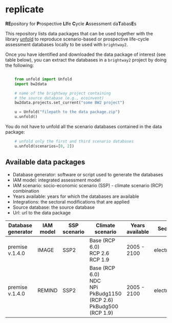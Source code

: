 # replicate
**RE**pository for **P**rospective **LI**fe **C**ycle **A**ssessment da**T**abas**E**s

This repository lists data packages that can be used together with the library [unfold](https://github.com/polca/unfold) 
to reproduce scenario-based or prospective life-cycle assessment databases locally to be used with `brightway2`.

Once you have identified and downloaded the data package of interest (see table below),
you can extract the databases in a `brightway2` project by doing the following:

```python

    from unfold import Unfold
    import bw2data

    # name of the brightway project containing 
    # the source database (e.g., ecoinvent)
    bw2data.projects.set_current("some BW2 project")

    u = Unfold("filepath to the data package.zip")
    u.unfold()
```

You do not have to unfold all the scenario databases contained in the data package:

```python
    # unfold only the first and third scenario databases
    u.unfold(scenarios=[0, 2])
```

Available data packages
-----------------------

* Database generator: software or script used to generate the databases
* IAM model: integrated assessment model
* IAM scenario: socio-economic scenario (SSP) - climate scenario (RCP) combination
* Years available: years for which the databases are available
* Integrations: the sectoral modifications that are applied
* Source database: the source database
* Url: url to the data package


| Database generator | IAM model | SSP scenario | Climate scenario                                                                  | Years available | Sector      | Source database       | Url      |
| ------------------ | --------- |--------------|-----------------------------------------------------------------------------------|-----------------|-------------| --------------------- |----------|
| premise v.1.4.0    | IMAGE     | SSP2         | Base (RCP 6.0)<br/>RCP 2.6<br/>RCP 1.9                                            | 2005 - 2100     | electricity | ecoinvent 3.8 cut-off | [Link](https://doi.org/10.5281/zenodo.7470053) |
| premise v.1.4.0    | REMIND    | SSP2         | Base (RCP 6.0)<br/>NDC<br/>NPi<br/>PkBudg1150 (RCP 2.6)<br/>PkBudg500 (RCP 1.9)   | 2005 - 2100     | electricity | ecoinvent 3.8 cut-off | Link     |
